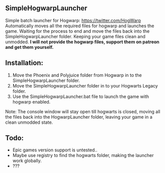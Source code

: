 ## SimpleHogwarpLauncher
Simple batch launcher for Hogwarp: https://twitter.com/HogWarp
Automatically moves all the required files for hogwarp and launches the game. Waiting for the process to end and move the files back into the SimpleHogwarpLauncher folder. Keeping your game files clean and unmodded.
**I will not provide the hogwarp files, support them on patreon and get them yourself.**

## Installation:
1. Move the Phoenix and Polyjuice folder from Hogwarp in to the SimpleHogwarpLauncher folder.
2. Move the SimpleHogwarpLauncher folder in to your Hogwarts Legacy folder.
3. Use the SimpleHogwarpLauncher.bat file to launch the game with hogwarp enabled.

Note: The console window will stay open till hogwarts is closed, moving all the files back into the HogwarpLauncher folder, leaving your game in a clean unmodded state.

## Todo:
- Epic games version support is untested..
- Maybe use registry to find the hogwarts folder, making the launcher work globally.
- ???
